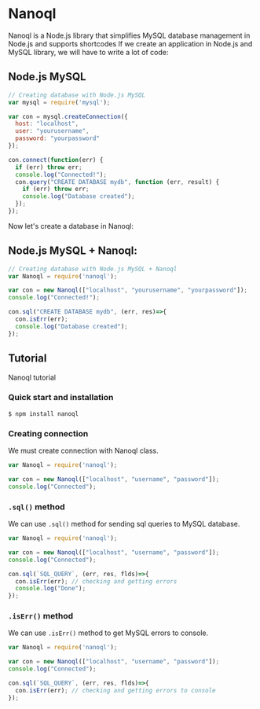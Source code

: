 # Nanoql
Nanoql is a Node.js library that simplifies MySQL database management in Node.js and supports shortcodes
If we create an application in Node.js and MySQL library, we will have to write a lot of code:
## Node.js MySQL
```js
// Creating database with Node.js MySQL
var mysql = require('mysql');

var con = mysql.createConnection({
  host: "localhost",
  user: "yourusername",
  password: "yourpassword"
});

con.connect(function(err) {
  if (err) throw err;
  console.log("Connected!");
  con.query("CREATE DATABASE mydb", function (err, result) {
    if (err) throw err;
    console.log("Database created");
  });
});
```
Now let's create a database in Nanoql:
## Node.js MySQL + Nanoql:
```js
// Creating database with Node.js MySQL + Nanoql
var Nanoql = require('nanoql');

var con = new Nanoql(["localhost", "yourusername", "yourpassword"]);
console.log("Connected!");

con.sql("CREATE DATABASE mydb", (err, res)=>{
  con.isErr(err);
  console.log("Database created");
});
```
## Tutorial
Nanoql tutorial
### Quick start and installation
```
$ npm install nanoql
```
### Creating connection
We must create connection with Nanoql class.
```js
var Nanoql = require('nanoql');

var con = new Nanoql(["localhost", "username", "password"]);
console.log("Connected");
```
### `.sql()` method
We can use `.sql()` method for sending sql queries to MySQL database.
```js
var Nanoql = require('nanoql');

var con = new Nanoql(["localhost", "username", "password"]);
console.log("Connected");

con.sql(`SQL_QUERY`, (err, res, flds)=>{
  con.isErr(err); // checking and getting errors
  console.log("Done");
});
```
### `.isErr()` method
We can use `.isErr()` method to get MySQL errors to console.
```js
var Nanoql = require('nanoql');

var con = new Nanoql(["localhost", "username", "password"]);
console.log("Connected");

con.sql(`SQL_QUERY`, (err, res, flds)=>{
  con.isErr(err); // checking and getting errors to console
});
```
